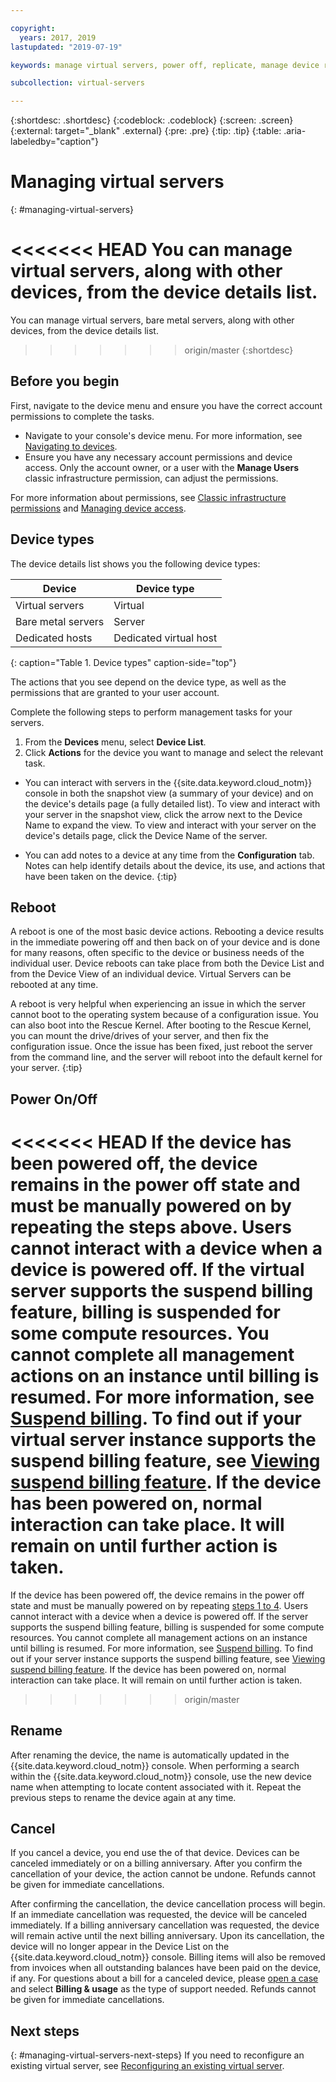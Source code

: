 ```yaml
---

copyright:
  years: 2017, 2019
lastupdated: "2019-07-19"

keywords: manage virtual servers, power off, replicate, manage device reload os, delete server, manage server

subcollection: virtual-servers

---
```


{:shortdesc: .shortdesc}
{:codeblock: .codeblock}
{:screen: .screen}
{:external: target="_blank" .external}
{:pre: .pre}
{:tip: .tip}
{:table: .aria-labeledby="caption"}


# Managing virtual servers
{: #managing-virtual-servers}

<<<<<<< HEAD
You can manage virtual servers, along with other devices, from the device details list.
=======
You can manage virtual servers, bare metal servers, along with other devices, from the device details list.
>>>>>>> origin/master
{:shortdesc}


## Before you begin
First, navigate to the device menu and ensure you have the correct account permissions to complete the tasks.

* Navigate to your console's device menu. For more information, see [Navigating to devices](/docs/vsi?topic=virtual-servers-navigating-devices).
* Ensure you have any necessary account permissions and device access. Only the account owner, or a user with the **Manage Users** classic infrastructure permission, can adjust the permissions.

For more information about permissions, see [Classic infrastructure permissions](/docs/iam?topic=iam-infrapermission#infrapermission) and [Managing device access](/docs/vsi?topic=virtual-servers-managing-device-access).

## Device types
The device details list shows you the following device types:

| Device  | Device type  |
| ------  | ------------ |
| Virtual servers | Virtual |
| Bare metal servers | Server |
| Dedicated hosts | Dedicated virtual host |
{: caption="Table 1. Device types" caption-side="top"}

The actions that you see depend on the device type, as well as the permissions that are granted to your user account.

Complete the following steps to perform management tasks for your servers.

1. From the **Devices** menu, select **Device List**.
2. Click **Actions** for the device you want to manage and select the relevant task.

* You can interact with servers in the {{site.data.keyword.cloud_notm}} console in both the snapshot view (a summary of your device) and on the device's details page (a fully detailed list). To view and interact with your server in the snapshot view, click the arrow next to the Device Name to expand the view. To view and interact with your server on the device's details page, click the Device Name of the server.

* You can add notes to a device at any time from the **Configuration** tab. Notes can help identify details about the device, its use, and actions that have been taken on the device.
 {:tip}

## Reboot
A reboot is one of the most basic device actions. Rebooting a device results in the immediate powering off and then back on of your device and is done for many reasons, often specific to the device or business needs of the individual user. Device reboots can take place from both the Device List and from the Device View of an individual device. Virtual Servers can be rebooted at any time.

A reboot is very helpful when experiencing an issue in which the server cannot boot to the operating system because of a configuration issue.  You can also boot into the Rescue Kernel. After booting to the Rescue Kernel, you can mount the drive/drives of your server, and then fix the configuration issue. Once the issue has been fixed, just reboot the server from the command line, and the server will reboot into the default kernel for your server.
{:tip}

## Power On/Off
<<<<<<< HEAD
If the device has been powered off, the device remains in the power off state and must be manually powered on by repeating the steps above. Users cannot interact with a device when a device is powered off. If the virtual server supports the suspend billing feature, billing is suspended for some compute resources. You cannot complete all management actions on an instance until billing is resumed. For more information, see [Suspend billing](/docs/vsi?topic=virtual-servers-about-suspend-billing#about-suspend-billing). To find out if your virtual server instance supports the suspend billing feature, see [Viewing suspend billing feature](/docs/vsi?topic=virtual-servers-viewing-suspend-billing-feature#viewing-suspend-billing-feature). If the device has been powered on, normal interaction can take place. It will remain on until further action is taken.
=======
If the device has been powered off, the device remains in the power off state and must be manually powered on by repeating [steps 1 to 4](#device-types). Users cannot interact with a device when a device is powered off. If the server supports the suspend billing feature, billing is suspended for some compute resources. You cannot complete all management actions on an instance until billing is resumed. For more information, see [Suspend billing](/docs/vsi?topic=virtual-servers-requirements). To find out if your server instance supports the suspend billing feature, see [Viewing suspend billing feature](/docs/vsi?topic=virtual-servers-viewing-suspend-billing-feature). If the device has been powered on, normal interaction can take place. It will remain on until further action is taken.
>>>>>>> origin/master

## Rename
After renaming the device, the name is automatically updated in the {{site.data.keyword.cloud_notm}} console. When performing a search within the {{site.data.keyword.cloud_notm}} console, use the new device name when attempting to locate content associated with it. Repeat the previous steps to rename the device again at any time.

## Cancel
If you cancel a device, you end use the of that device. Devices can be canceled immediately or on a billing anniversary. After you confirm the cancellation of your device, the action cannot be undone. Refunds cannot be given for immediate cancellations.

After confirming the cancellation, the device cancellation process will begin. If an immediate cancellation was requested, the device will be canceled immediately. If a billing anniversary cancellation was requested, the device will remain active until the next billing anniversary. Upon its cancellation, the device will no longer appear in the Device List on the {{site.data.keyword.cloud_notm}} console. Billing items will also be removed from invoices when all outstanding balances have been paid on the device, if any. For questions about a bill for a canceled device, please [open a case](/unifiedsupport/cases/add) and select **Billing & usage** as the type of support needed. Refunds cannot be given for immediate cancellations.

## Next steps
{: #managing-virtual-servers-next-steps}
If you need to reconfigure an existing virtual server, see [Reconfiguring an existing virtual server](/docs/vsi?topic=virtual-servers-reconfiguring-virtual-servers#reconfiguring-virtual-servers).
